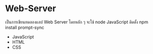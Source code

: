 # Web-Server
เป็นการเขียนทดลองแลป Web Server โดยหลัก ๆ จะใช้ node JavaScript
ติดตั้ง npm install prompt-sync
- JavaScript
- HTML
- CSS
